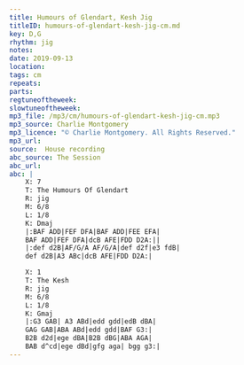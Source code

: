 ```yaml
---
title: Humours of Glendart, Kesh Jig
titleID: humours-of-glendart-kesh-jig-cm.md
key: D,G
rhythm: jig
notes:
date: 2019-09-13
location:
tags: cm
repeats:
parts:
regtuneoftheweek:
slowtuneoftheweek:
mp3_file: /mp3/cm/humours-of-glendart-kesh-jig-cm.mp3
mp3_source: Charlie Montgomery
mp3_licence: "© Charlie Montgomery. All Rights Reserved."
mp3_url:
source:  House recording
abc_source: The Session
abc_url:
abc: |
    X: 7
    T: The Humours Of Glendart
    R: jig
    M: 6/8
    L: 1/8
    K: Dmaj
    |:BAF ADD|FEF DFA|BAF ADD|FEE EFA|
    BAF ADD|FEF DFA|dcB AFE|FDD D2A:||
    |:def d2B|AF/G/A AF/G/A|def d2f|e3 fdB|
    def d2B|A3 ABc|dcB AFE|FDD D2A:|

    X: 1
    T: The Kesh
    R: jig
    M: 6/8
    L: 1/8
    K: Gmaj
    |:G3 GAB| A3 ABd|edd gdd|edB dBA|
    GAG GAB|ABA ABd|edd gdd|BAF G3:|
    B2B d2d|ege dBA|B2B dBG|ABA AGA|
    BAB d^cd|ege dBd|gfg aga| bgg g3:|
---
```

